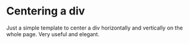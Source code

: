 # Centering a div

Just a simple template to center a div horizontally and vertically on the whole page.
Very useful and elegant.
